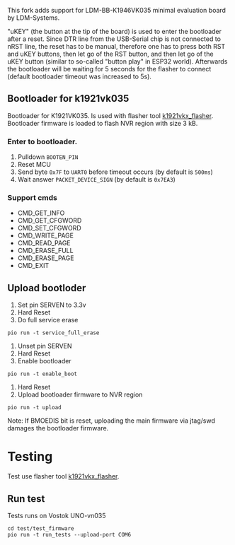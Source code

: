 This fork adds support for LDM-BB-K1946VK035 minimal evaluation board by LDM-Systems.

"uKEY" (the button at the tip of the board) is used to enter the bootloader after a reset. Since DTR line from the USB-Serial chip is not connected to nRST line, the reset has to be manual, therefore one has to press both RST and uKEY buttons, then let go of the RST button, and then let go of the uKEY button (similar to so-called "button play" in ESP32 world). Afterwards the bootloader will be waiting for 5 seconds for the flasher to connect (default bootloader timeout was increased to 5s).

## Bootloader for k1921vk035
Bootloader for K1921VK035. Is used with flasher tool [k1921vkx_flasher](https://github.com/DCVostok/k1921vkx_flasher). Bootloader firmware is loaded to flash NVR region with size 3 kB. 

### Enter to bootloader.
1. Pulldown `BOOTEN_PIN`
2. Reset MCU
3. Send byte `0x7F` to `UART0` before timeout occurs (by default is `500ms`)
4. Wait answer `PACKET_DEVICE_SIGN` (by default is `0x7EA3`)
### Support cmds
* CMD_GET_INFO
* CMD_GET_CFGWORD
* CMD_SET_CFGWORD
* CMD_WRITE_PAGE
* CMD_READ_PAGE
* CMD_ERASE_FULL
* CMD_ERASE_PAGE
* CMD_EXIT
## Upload bootloder

1. Set pin SERVEN to 3.3v
2. Hard Reset 
3. Do full service erase
```
pio run -t service_full_erase
```
1. Unset pin SERVEN
2. Hard Reset
3. Enable bootloader
```
pio run -t enable_boot
```
1. Hard Reset
2. Upload bootloader firmware to NVR region
```
pio run -t upload
```

Note: If BMOEDIS bit is reset, uploading the main firmware via jtag/swd damages the bootloader firmware.

# Testing
Test use flasher tool [k1921vkx_flasher](https://github.com/DCVostok/k1921vkx_flasher).

## Run test 
Tests runs on Vostok UNO-vn035
 ```
 cd test/test_firmware
 pio run -t run_tests --upload-port COM6
 ```
